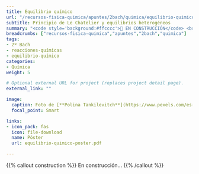 ```yaml
---
title: Equilibrio químico
url: "/recursos-fisica-quimica/apuntes/2bach/quimica/equilibrio-quimico"
subtitle: Principio de Le Chatelier y equilibrios heterogéneos
summary: "<code style='background:#ffcccc'>🚧 EN CONSTRUCCIÓN</code> <br> Ley de acción de masas. Principio de Le Chatelier. Equilibrios heterogéneos."
breadcrumbs: ["recursos-fisica-quimica","apuntes","2bach","quimica"]
tags:
- 2º Bach
- reacciones-químicas
- equilibrio-químico
categories:
- Química
weight: 5

# Optional external URL for project (replaces project detail page).
external_link: ""

image:
  caption: Foto de [**Polina Tankilevitch**](https://www.pexels.com/es-es/@polina-tankilevitch) en [Pexels](https://www.pexels.com/es-es/)
  focal_point: Smart

links:
- icon_pack: fas
  icon: file-download
  name: Póster
  url: equilibrio-quimico-poster.pdf

---
```


{{% callout construction %}}
En construcción...
{{% /callout %}}